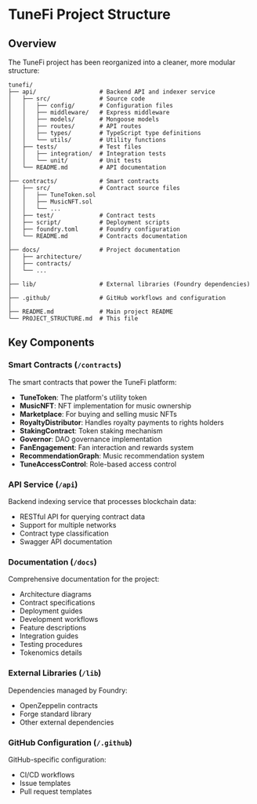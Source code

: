 # TuneFi Project Structure

## Overview

The TuneFi project has been reorganized into a cleaner, more modular structure:

```
tunefi/
├── api/                  # Backend API and indexer service
│   ├── src/              # Source code
│   │   ├── config/       # Configuration files
│   │   ├── middleware/   # Express middleware
│   │   ├── models/       # Mongoose models
│   │   ├── routes/       # API routes
│   │   ├── types/        # TypeScript type definitions
│   │   └── utils/        # Utility functions
│   ├── tests/            # Test files
│   │   ├── integration/  # Integration tests
│   │   └── unit/         # Unit tests
│   └── README.md         # API documentation
│
├── contracts/            # Smart contracts
│   ├── src/              # Contract source files
│   │   ├── TuneToken.sol
│   │   ├── MusicNFT.sol
│   │   └── ...
│   ├── test/             # Contract tests
│   ├── script/           # Deployment scripts
│   ├── foundry.toml      # Foundry configuration
│   └── README.md         # Contracts documentation
│
├── docs/                 # Project documentation
│   ├── architecture/
│   ├── contracts/
│   └── ...
│
├── lib/                  # External libraries (Foundry dependencies)
│
├── .github/              # GitHub workflows and configuration
│
├── README.md             # Main project README
└── PROJECT_STRUCTURE.md  # This file
```

## Key Components

### Smart Contracts (`/contracts`)

The smart contracts that power the TuneFi platform:

- **TuneToken**: The platform's utility token
- **MusicNFT**: NFT implementation for music ownership
- **Marketplace**: For buying and selling music NFTs
- **RoyaltyDistributor**: Handles royalty payments to rights holders
- **StakingContract**: Token staking mechanism
- **Governor**: DAO governance implementation
- **FanEngagement**: Fan interaction and rewards system
- **RecommendationGraph**: Music recommendation system
- **TuneAccessControl**: Role-based access control

### API Service (`/api`)

Backend indexing service that processes blockchain data:

- RESTful API for querying contract data
- Support for multiple networks
- Contract type classification
- Swagger API documentation

### Documentation (`/docs`)

Comprehensive documentation for the project:

- Architecture diagrams
- Contract specifications
- Deployment guides
- Development workflows
- Feature descriptions
- Integration guides
- Testing procedures
- Tokenomics details

### External Libraries (`/lib`)

Dependencies managed by Foundry:

- OpenZeppelin contracts
- Forge standard library
- Other external dependencies

### GitHub Configuration (`/.github`)

GitHub-specific configuration:

- CI/CD workflows
- Issue templates
- Pull request templates 